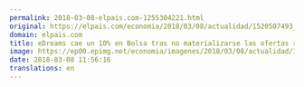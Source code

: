 ```yaml
---
permalink: 2018-03-08-elpais.com-1255304221.html
original: https://elpais.com/economia/2018/03/08/actualidad/1520507493_059801.html#?ref=rss&format=simple&link=link
domain: elpais.com
title: eDreams cae un 10% en Bolsa tras no materializarse las ofertas recibidas
image: https://ep00.epimg.net/economia/imagenes/2018/03/08/actualidad/1520507493_059801_1520507976_rrss_normal.jpg
date: 2018-03-08 11:56:16
translations: en
---
```


